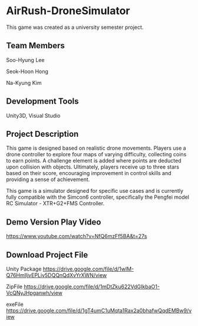 # AirRush-DroneSimulator
This game was created as a
university semester project.
## Team Members
Soo-Hyung Lee

Seok-Hoon Hong

Na-Kyung Kim

## Development Tools
Unity3D, Visual Studio

## Project Description
This game is designed based on realistic drone movements. Players use a drone controller to explore four maps of varying difficulty, collecting coins to earn points. A challenge element is added where points are deducted upon collision with objects. Ultimately, players receive up to three stars based on their score, encouraging improvement in control skills and providing a sense of achievement.



This game is a simulator designed for specific use cases and is currently fully compatible with the Simcon6 controller, specifically the Pengfei model RC Simulator - XTR+G2+FMS Controller.


## Demo Version Play Video
https://www.youtube.com/watch?v=NfQ6mzFf5BA&t=27s


## Download Project File
Unity Package
https://drive.google.com/file/d/1wIM-Q76HmIljvEPLiv5DQQnQdXvYrXWN/view


ZipFile
https://drive.google.com/file/d/1mDtZku622VdGIkbaO1-VcQNyJHpganwh/view


exeFile
https://drive.google.com/file/d/1gT4umC1uMqta1Rax2a0bhafwQqdEMBw9/view



